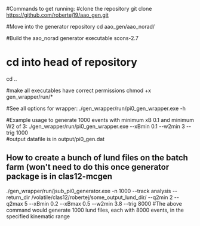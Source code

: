 #Commands to get running:
#clone the repository
git clone https://github.com/robertej19/aao_gen.git

#Move into the generator repository
cd aao_gen/aao_norad/

#Build the aao_norad generator executable
scons-2.7

# cd into head of repository
cd ..

#make all executables have correct permissions
chmod +x gen_wrapper/run/*

#See all options for wrapper:
./gen_wrapper/run/pi0_gen_wrapper.exe -h

#Example usage to generate 1000 events with minimum xB 0.1 and minimum W2 of 3:
./gen_wrapper/run/pi0_gen_wrapper.exe --xBmin 0.1 --w2min 3 --trig 1000  
#output datafile is in output/pi0_gen.dat


## How to create a bunch of lund files on the batch farm (won't need to do this once generator package is in clas12-mcgen
./gen_wrapper/run/jsub_pi0_generator.exe -n 1000 --track analysis --return_dir /volatile/clas12/robertej/some_output_lund_dir/ --q2min 2 --q2max 5 --xBmin 0.2 --xBmax 0.5 --w2min 3.8 --trig 8000
#The above command would generate 1000 lund files, each with 8000 events, in the specified kinematic range
